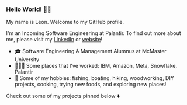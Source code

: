 ### Hello World! 👋🏻
My name is Leon. Welcome to my GitHub profile. 

I'm an Incoming Software Engineering at Palantir. To find out more about me, please visit my [LinkedIn](https://www.linkedin.com/in/leon-so/) or [website](https://leonso.ca)!

- 🎓 Software Engineering & Management Alumnus at McMaster University 
- 👨🏻‍💻 Some places that I've worked: IBM, Amazon, Meta, Snowflake, Palantir
- 🤠 Some of my hobbies: fishing, boating, hiking, woodworking, DIY projects, cooking, trying new foods, and exploring new places!

Check out some of my projects pinned below ⬇️
